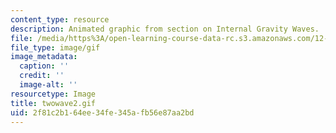 ```yaml
---
content_type: resource
description: Animated graphic from section on Internal Gravity Waves.
file: /media/https%3A/open-learning-course-data-rc.s3.amazonaws.com/12-802-wave-motions-in-the-ocean-and-atmosphere-spring-2004/2f81c2b164ee34fe345afb56e87aa2bd_twowave2.gif
file_type: image/gif
image_metadata:
  caption: ''
  credit: ''
  image-alt: ''
resourcetype: Image
title: twowave2.gif
uid: 2f81c2b1-64ee-34fe-345a-fb56e87aa2bd
---
```


